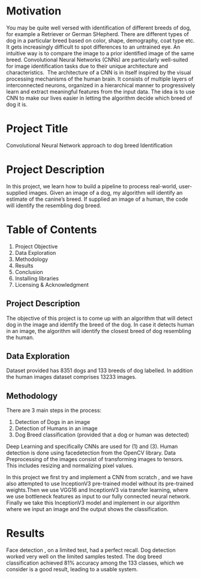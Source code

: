 # Motivation
You may be quite well versed with identification of  different breeds of dog, for example a Retriever or German SHepherd. There are different types of dog in a particular breed based on color, shape, demography, coat type etc. It gets increasingly difficult to spot differences to an untrained eye. An intuitive way is to compare the image to a prior identified image of the same breed. Convolutional Neural Networks (CNNs) are particularly well-suited for image identification tasks due to their unique architecture and characteristics. 
The architecture of a CNN is in itself  inspired by the visual processing mechanisms of the human brain. It consists of multiple layers of interconnected neurons, organized in a hierarchical manner to progressively learn and extract meaningful features from the input data.
The idea is to use CNN to make our lives easier in letting the algorithm decide which breed of dog it is.

# Project Title 
Convolutional Neural Network approach to dog breed Identification

# Project Description
In this project, we learn how to build a pipeline to process real-world, user-supplied images. Given an image of a dog, my algorithm will identify an estimate of the canine’s breed. If supplied an image of a human, the code will identify the resembling dog breed. 

# Table of Contents
1. Project Objective
2. Data Exploration
3. Methodology
4. Results
5. Conclusion
6. Installing libraries 
7. Licensing & Acknowledgment

## Project Description
The objective of this project is to come up with an algorithm that will detect dog in the image and identify the breed of the dog. In case it detects human in an image, the algorithm will identify the closest breed of dog resembling the human. 

## Data Exploration
Dataset provided has 8351 dogs and 133 breeds of dog labelled. In addition the human images dataset comprises 13233 images. 

## Methodology
There are 3 main steps in the process:
1. Detection of Dogs in an image
2. Detection of Humans in an image
3. Dog Breed classification (provided that a dog or human was detected)

Deep Learning and specifically CNNs are used for (1) and (3). Human detection is done using facedetection from the OpenCV library. Data Preprocessing of the images consist of transforming images to tensors. This includes resizing and normalizing pixel values.

In this project we first try and implement a CNN from scratch , and we have also attempted to use InceptionV3 pre-trained model without its pre-trained weights.Then we use VGG16 and InceptionV3 via transfer learning, where we use bottleneck features as input to our fully connected neural network.
Finally we take this InceptionV3 model and implement in our algorithm where we input an image and the output shows the classification.

# Results
Face detection , on a limited test, had a perfect recall. Dog detection worked very well on the limited samples tested. The dog breed classification achieved 81% accuracy among the 133 classes, which we consider is a good result, leading to a usable system.


 
